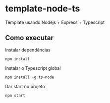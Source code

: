 # template-node-ts
Template usando Nodejs + Express + Typescript

## Como executar

Instalar dependências
~~~Terminal
npm install
~~~

Instalar o Typescript  global
~~~Terminal
npm install -g ts-node
~~~

Dar start no projeto
~~~Terminal
npm start
~~~